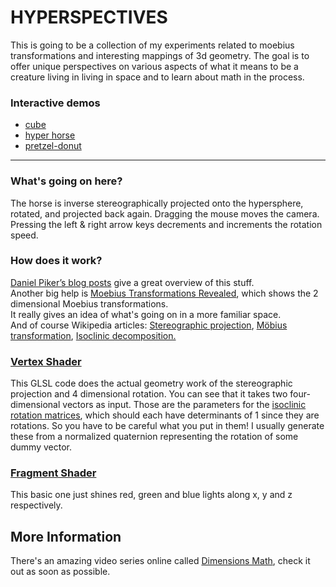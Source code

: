 HYPERSPECTIVES
===============
This is going to be a collection of my experiments related to moebius 
transformations and interesting mappings of 3d geometry.  The goal is 
to offer unique perspectives on various aspects of what it means to be 
a creature living in living in space and to learn about math in the
process.

### Interactive demos
- [cube](http://hyperspectives.wondering.xyz/moebius/cube.html)
- [hyper horse](http://hyperspectives.wondering.xyz/moebius/hyperhorse.html)
- [pretzel-donut](http://hyperspectives.wondering.xyz/moebius/hypertorusknot.html)
---------------------------------------------------------------------------
### What's going on here?
The horse is inverse stereographically projected onto the hypersphere, 
rotated, and projected back again. Dragging the mouse moves the 
camera. Pressing the left & right arrow keys decrements and 
increments the rotation speed.

### How does it work?
[Daniel Piker’s blog posts][1] give a great overview of this stuff.  
Another big help is [Moebius Transformations
Revealed][2], which shows the 2 dimensional Moebius transformations.  
It really gives an idea of what's going on in a more familiar space.  
And of course Wikipedia articles: [Stereographic projection][3], [Möbius
transformation][4], [Isoclinic decomposition.][5]

  [1]: http://spacesymmetrystructure.wordpress.com/category/Inversion/
  [2]: http://www.youtube.com/watch?v=JX3VmDgiFnY
  [3]: http://wikipedia.org/wiki/Stereographic_projection
  [4]: http://wikipedia.org/wiki/Mobius_group
  [5]: http://en.wikipedia.org/wiki/Rotations_in_4-dimensional_Euclidean_space#Isoclinic_decomposition
  
### [Vertex Shader](http://hyperspectives.timbremill.net/shaders/moebiusVertex.glsl)
This GLSL code does the actual geometry work of the stereographic 
projection and 4 dimensional rotation.  You can see that it takes two 
four-dimensional vectors as input.  Those are the parameters for the 
[isoclinic rotation matrices][4], which should each have determinants 
of 1 since they are rotations.  So you have to be careful what you put 
in them!  I usually generate these from a normalized quaternion representing
the rotation of some dummy vector.

### [Fragment Shader](http://hyperspectives.timbremill.net/shaders/rgbFragment.glsl)
This basic one just shines red, green and blue lights along x, y and z respectively.

More Information
----------------
There's an amazing video series online called [Dimensions 
Math](http://www.dimensions-math.org/), check it out as soon as 
possible.
